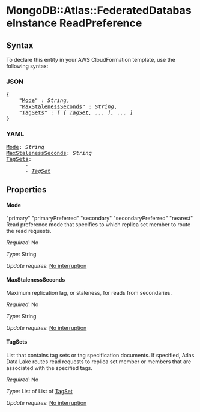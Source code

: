 # MongoDB::Atlas::FederatedDatabaseInstance ReadPreference

## Syntax

To declare this entity in your AWS CloudFormation template, use the following syntax:

### JSON

<pre>
{
    "<a href="#mode" title="Mode">Mode</a>" : <i>String</i>,
    "<a href="#maxstalenessseconds" title="MaxStalenessSeconds">MaxStalenessSeconds</a>" : <i>String</i>,
    "<a href="#tagsets" title="TagSets">TagSets</a>" : <i>[ [ <a href="tagset.md">TagSet</a>, ... ], ... ]</i>
}
</pre>

### YAML

<pre>
<a href="#mode" title="Mode">Mode</a>: <i>String</i>
<a href="#maxstalenessseconds" title="MaxStalenessSeconds">MaxStalenessSeconds</a>: <i>String</i>
<a href="#tagsets" title="TagSets">TagSets</a>: <i>
      - 
      - <a href="tagset.md">TagSet</a></i>
</pre>

## Properties

#### Mode

"primary" "primaryPreferred" "secondary" "secondaryPreferred" "nearest"
Read preference mode that specifies to which replica set member to route the read requests.

_Required_: No

_Type_: String

_Update requires_: [No interruption](https://docs.aws.amazon.com/AWSCloudFormation/latest/UserGuide/using-cfn-updating-stacks-update-behaviors.html#update-no-interrupt)

#### MaxStalenessSeconds

Maximum replication lag, or staleness, for reads from secondaries.

_Required_: No

_Type_: String

_Update requires_: [No interruption](https://docs.aws.amazon.com/AWSCloudFormation/latest/UserGuide/using-cfn-updating-stacks-update-behaviors.html#update-no-interrupt)

#### TagSets

List that contains tag sets or tag specification documents. If specified, Atlas Data Lake routes read requests to replica set member or members that are associated with the specified tags.

_Required_: No

_Type_: List of List of <a href="tagset.md">TagSet</a>

_Update requires_: [No interruption](https://docs.aws.amazon.com/AWSCloudFormation/latest/UserGuide/using-cfn-updating-stacks-update-behaviors.html#update-no-interrupt)

